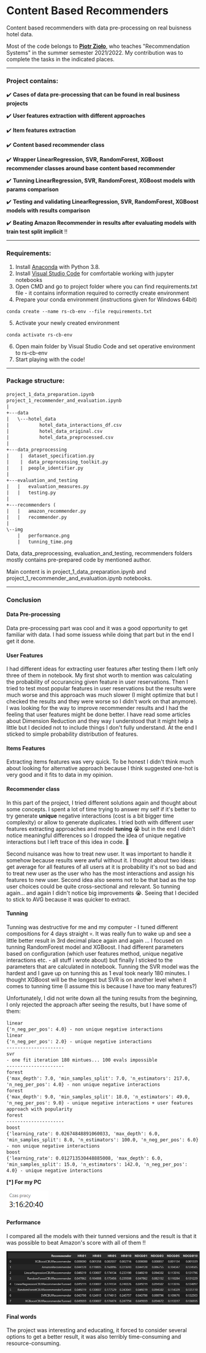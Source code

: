 # Content Based Recommenders

Content based recommenders with data pre-processing on real buisness hotel data.

Most of the code belongs to **[Piotr Zioło](https://github.com/PiotrZiolo)**, who teaches "Recommendation Systems" in the summer semester 2021/2022. My contribution was to complete the tasks in the indicated places.

---

### Project contains:

:heavy_check_mark: **Cases of data pre-processing that can be found in real business projects**

:heavy_check_mark: **User features extraction with different approaches**

:heavy_check_mark: **Item features extraction**

:heavy_check_mark: **Content based recommender class**

:heavy_check_mark: **Wrapper LinearRegression, SVR, RandomForest, XGBoost recommender classes around base content based recommender**

:heavy_check_mark: **Tunning LinearRegression, SVR, RandomForest, XGBoost models with params comparison**

:heavy_check_mark: **Testing and validating LinearRegression, SVR, RandomForest, XGBoost models with results comparison**

:heavy_check_mark: **Beating Amazon Recommender in results after evaluating models with train test split implicit** :bangbang:

---

### Requirements:

1. Install [Anaconda](https://www.anaconda.com/products/individual) with Python 3.8.
2. Install [Visual Studio Code](https://code.visualstudio.com/docs/?dv=win) for comfortable working with jupyter notebooks
3. Open CMD and go to project folder where you can find requirements.txt file - it contains information required to correctly create environment
4. Prepare your conda environment (instructions given for Windows 64bit)
```
conda create --name rs-cb-env --file requirements.txt
```
5. Activate your newly created environment
```
conda activate rs-cb-env
```
6. Open main folder by Visual Studio Code and set operative environment to rs-cb-env
7. Start playing with the code!
---

### Package structure:

```
project_1_data_preparation.ipynb
project_1_recommender_and_evaluation.ipynb
|   
+---data
|   \---hotel_data
|           hotel_data_interactions_df.csv
|           hotel_data_original.csv
|           hotel_data_preprocessed.csv
|           
+---data_preprocessing
|    | 	dataset_specification.py
|    |  data_preprocessing_toolkit.py
|    |  people_identifier.py
|
+---evaluation_and_testing
|   |   evaluation_measures.py
|   |   testing.py        
|           
+---recommenders (
|   |   amazon_recommender.py
|   |   recommender.py
|
\--img
    |   performance.png   
    |   tunning_time.png
```

Data, data_preprocessing, evaluation_and_testing, recommenders folders mostly contains pre-prepared code by mentioned author.

Main content is in project_1_data_preparation.ipynb and project_1_recommender_and_evaluation.ipynb notebooks.

---

### Conclusion

#### Data Pre-processing
Data pre-processing part was cool and it was a good opportunity to get familiar with data. I had some issuess while doing that part but in the end I get it done.

#### User Features
I had different ideas for extracting user features after testing them I left only three of them in notebook. My first shot worth to mention was calculating the probability of occurancing given feature in user reservations. Then I tried to test most popular features in user reservations but the results were much worse and this approach was much slower (I might optimize that but I checked the results and they were worse so I didn't work on that anymore). I was looking for the way to improve recommender results and I had the feeling that user features might be done better. I have read some articles about Dimension Reduction and they way I understood that it might help a little but I decided not to include things I don't fully understand. At the end I sticked to simple probability distribution of features.

#### Items Features
Extracting items features was very quick. To be honest I didn't think much about looking for alternative approach because I think suggested one-hot is very good and it fits to data in my opinion.

#### Recommender class
In this part of the project, I tried different solutions again and thought about some concepts. I spent a lot of time trying to answer my self if it's better to try generate **unique** negative interactions (cost is a bit bigger time complexity) or allow to generate duplicates. I tried both with different user features extracting approaches and model **tuning** :sob: but in the end I didn't notice meaningful differences so I dropped the idea of unique negative interactions but I left trace of this idea in code. :feet:

Second nuisance was how to treat new user. It was important to handle it somehow because results were awful without it. I thought about two ideas: get average for all features of all users at it is probability it's not so bad and to treat new user as the user who has the most interactions and assign his features to new user. Second idea also seems not to be that bad as the top user choices could be quite cross-sectional and relevant. So tunning again... and again I didn't notice big improvements :sob:. Seeing that I decided to stick to AVG because it was quicker to extract.

#### Tunning
Tunning was destructive for me and my computer - I tuned different compositions for 4 days straight :skull:. It was really fun to wake up and see a little better result in 3rd decimal place again and again ... I focused on tunning RandomForest model and XGBoost. I had different parameters based on configuration (which user features method, unique negative interactions etc. - all stuff i wrote about) but finally I sticked to the parameters that are calculated in notebook. Tunning the SVR model was the hardest and I gave up on tunning this as 1 eval took nearly 180 minutes. I thought XGBoost will be the longest but SVR is on another level when it comes to tunning time (I assume this is because I have too many features?)

Unfortunately, I did not write down all the tuning results from the beginning, I only rejected the approach after seeing the results, but I have some of them:

```
linear
{'n_neg_per_pos': 4.0} - non unique negative interactions
linear
{'n_neg_per_pos': 2.0} - unique negative interactions
---------------------
svr
- one fit iteration 180 mintues... 100 evals impossible
---------------------
forest
{'max_depth': 7.0, 'min_samples_split': 7.0, 'n_estimators': 217.0, 'n_neg_per_pos': 4.0} - non unique negative interactions
forest
{'max_depth': 9.0, 'min_samples_split': 18.0, 'n_estimators': 49.0, 'n_neg_per_pos': 9.0} - unique negative interactions + user features approach with popularity
forest
---------------------
boost
{'learning_rate': 0.02674848891060033, 'max_depth': 6.0, 'min_samples_split': 8.0, 'n_estimators': 100.0, 'n_neg_per_pos': 6.0} - non unique negative interactions
boost
{'learning_rate': 0.012713530448885008, 'max_depth': 6.0, 'min_samples_split': 15.0, 'n_estimators': 142.0, 'n_neg_per_pos': 4.0} - unique negative interactions
```

**[*] For my PC**

![Tunning Time](./img/tunning_time.png)

#### Performance
I compared all the models with their tunned versions and the result is that it was possible to beat Amazon's score with all of them :bangbang:

![Tunning Time](./img/performance.png)

#### Final words
The project was interesting and educating, it forced to consider several options to get a better result, it was also terribly time-consuming and resource-consuming.
